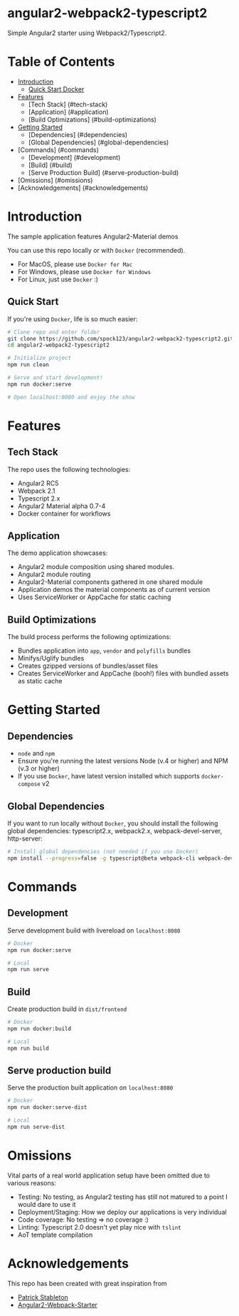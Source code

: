 # angular2-webpack2-typescript2
Simple Angular2 starter using Webpack2/Typescript2. 

# Table of Contents
* [Introduction](#introduction)
   * [Quick Start Docker](#quick-start)
* [Features](#features)
  * [Tech Stack] (#tech-stack)
  * [Application] (#application)
  * [Build Optimizations] (#build-optimizations)
* [Getting Started](#getting-started)
  * [Dependencies] (#dependencies)
  * [Global Dependencies] (#global-dependencies)
* [Commands] (#commands)
   * [Development] (#development)
   * [Build] (#build)
   * [Serve Production Build] (#serve-production-build)
* [Omissions] (#omissions)
* [Acknowledgements] (#acknowledgements)


# Introduction
The sample application features Angular2-Material demos

You can use this repo locally or with `Docker` (recommended).

* For MacOS, please use `Docker for Mac`
* For Windows, please use `Docker for Windows`
* For Linux, just use `Docker` :)

## Quick Start
If you're using `Docker`, life is so much easier:
```bash
# Clone repo and enter folder
git clone https://github.com/spock123/angular2-webpack2-typescript2.git
cd angular2-webpack2-typescript2

# Initialize project
npm run clean

# Serve and start development!
npm run docker:serve

# Open localhost:8080 and enjoy the show
```


# Features

## Tech Stack
The repo uses the following technologies:

* Angular2 RC5
* Webpack 2.1
* Typescript 2.x
* Angular2 Material alpha 0.7-4
* Docker container for workflows

## Application
The demo application showcases:

* Angular2 module composition using shared modules. 
* Angular2 module routing
* Angular2-Material components gathered in one shared module
* Application demos the material components as of current version
* Uses ServiceWorker or AppCache for static caching

## Build Optimizations
The build process performs the following optimizations:

* Bundles application into `app`, `vendor` and `polyfills` bundles
* Minifys/Uglify bundles
* Creates gzipped versions of bundles/asset files
* Creates ServiceWorker and AppCache (booh!) files with bundled assets as static cache


# Getting Started
## Dependencies

* `node` and `npm` 
* Ensure you're running the latest versions Node (v.4 or higher)  and NPM (v.3 or higher)
* If you use `Docker`, have latest version installed which supports `docker-compose` v2

## Global Dependencies
If you want to run locally without `Docker`, you should install the following global dependencies: typescript2.x, webpack2.x, webpack-devel-server, http-server:

```bash
# Install global dependencies (not needed if you use Docker)
npm install --progress=false -g typescript@beta webpack-cli webpack-dev-server webpack@2.1.0-beta http-server
```


# Commands
## Development
Serve development build with livereload on `localhost:8080`
```bash
# Docker
npm run docker:serve

# Local
npm run serve
```

## Build
Create production build in `dist/frontend`
```bash
# Docker
npm run docker:build

# Local
npm run build
```

## Serve production build
Serve the production built application on `localhost:8080`
```bash
# Docker
npm run docker:serve-dist

# Local
npm run serve-dist
```

# Omissions
Vital parts of a real world application setup have been omitted due to various reasons:

* Testing: No testing, as Angular2 testing has still not matured to a point I would dare to use it
* Deployment/Staging: How we deploy our applications is very individual
* Code coverage: No testing => no coverage :)
* Linting: Typescript 2.0 doesn't yet play nice with `tslint`
* AoT template compilation


# Acknowledgements
This repo has been created with great inspiration from

* <a href="https://github.com/gdi2290" target="_new">Patrick Stableton</a> 
* <a href="https://github.com/AngularClass/angular2-webpack-starter" target="_new">Angular2-Webpack-Starter</a>
